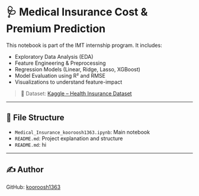 # 🩺 Medical Insurance Cost & Premium Prediction

This notebook is part of the IMT internship program. It includes:

- Exploratory Data Analysis (EDA)
- Feature Engineering & Preprocessing
- Regression Models (Linear, Ridge, Lasso, XGBoost)
- Model Evaluation using R² and RMSE
- Visualizations to understand feature-impact

> 📍 Dataset: [Kaggle – Health Insurance Dataset](https://www.kaggle.com/datasets/imtkaggleteam/health-insurance-dataset)

---

## 📁 File Structure

- `Medical_Insurance_kooroosh1363.ipynb`: Main notebook
- `README.md`: Project explanation and structure
- `README.md`: hi
---

## ✍️ Author
GitHub: [kooroosh1363](https://github.com/kooroosh1363)
